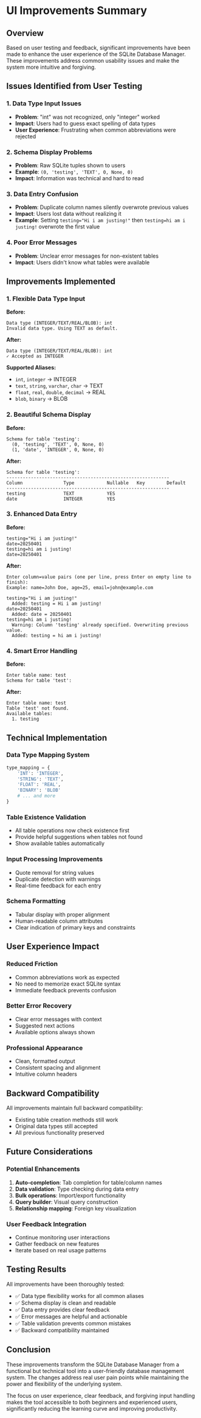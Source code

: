 # UI Improvements Summary

## Overview

Based on user testing and feedback, significant improvements have been made to enhance the user experience of the SQLite Database Manager. These improvements address common usability issues and make the system more intuitive and forgiving.

## Issues Identified from User Testing

### 1. Data Type Input Issues
- **Problem**: "int" was not recognized, only "integer" worked
- **Impact**: Users had to guess exact spelling of data types
- **User Experience**: Frustrating when common abbreviations were rejected

### 2. Schema Display Problems
- **Problem**: Raw SQLite tuples shown to users
- **Example**: `(0, 'testing', 'TEXT', 0, None, 0)`
- **Impact**: Information was technical and hard to read

### 3. Data Entry Confusion
- **Problem**: Duplicate column names silently overwrote previous values
- **Impact**: Users lost data without realizing it
- **Example**: Setting `testing="Hi i am justing!"` then `testing=hi am i justing!` overwrote the first value

### 4. Poor Error Messages
- **Problem**: Unclear error messages for non-existent tables
- **Impact**: Users didn't know what tables were available

## Improvements Implemented

### 1. Flexible Data Type Input
**Before:**
```
Data type (INTEGER/TEXT/REAL/BLOB): int
Invalid data type. Using TEXT as default.
```

**After:**
```
Data type (INTEGER/TEXT/REAL/BLOB): int
✓ Accepted as INTEGER
```

**Supported Aliases:**
- `int`, `integer` → INTEGER
- `text`, `string`, `varchar`, `char` → TEXT  
- `float`, `real`, `double`, `decimal` → REAL
- `blob`, `binary` → BLOB

### 2. Beautiful Schema Display
**Before:**
```
Schema for table 'testing':
  (0, 'testing', 'TEXT', 0, None, 0)
  (1, 'date', 'INTEGER', 0, None, 0)
```

**After:**
```
Schema for table 'testing':
------------------------------------------------------------
Column               Type            Nullable   Key        Default
------------------------------------------------------------
testing              TEXT            YES
date                 INTEGER         YES
```

### 3. Enhanced Data Entry
**Before:**
```
testing="Hi i am justing!"
date=20250401
testing=hi am i justing!
date=20250401
```

**After:**
```
Enter column=value pairs (one per line, press Enter on empty line to finish):
Example: name=John Doe, age=25, email=john@example.com

testing="Hi i am justing!"
  Added: testing = Hi i am justing!
date=20250401
  Added: date = 20250401
testing=hi am i justing!
  Warning: Column 'testing' already specified. Overwriting previous value.
  Added: testing = hi am i justing!
```

### 4. Smart Error Handling
**Before:**
```
Enter table name: test
Schema for table 'test':
```

**After:**
```
Enter table name: test
Table 'test' not found.
Available tables:
  1. testing
```

## Technical Implementation

### Data Type Mapping System
```python
type_mapping = {
    'INT': 'INTEGER',
    'STRING': 'TEXT',
    'FLOAT': 'REAL',
    'BINARY': 'BLOB'
    # ... and more
}
```

### Table Existence Validation
- All table operations now check existence first
- Provide helpful suggestions when tables not found
- Show available tables automatically

### Input Processing Improvements
- Quote removal for string values
- Duplicate detection with warnings
- Real-time feedback for each entry

### Schema Formatting
- Tabular display with proper alignment
- Human-readable column attributes
- Clear indication of primary keys and constraints

## User Experience Impact

### Reduced Friction
- Common abbreviations work as expected
- No need to memorize exact SQLite syntax
- Immediate feedback prevents confusion

### Better Error Recovery
- Clear error messages with context
- Suggested next actions
- Available options always shown

### Professional Appearance
- Clean, formatted output
- Consistent spacing and alignment
- Intuitive column headers

## Backward Compatibility

All improvements maintain full backward compatibility:
- Existing table creation methods still work
- Original data types still accepted
- All previous functionality preserved

## Future Considerations

### Potential Enhancements
1. **Auto-completion**: Tab completion for table/column names
2. **Data validation**: Type checking during data entry
3. **Bulk operations**: Import/export functionality
4. **Query builder**: Visual query construction
5. **Relationship mapping**: Foreign key visualization

### User Feedback Integration
- Continue monitoring user interactions
- Gather feedback on new features
- Iterate based on real usage patterns

## Testing Results

All improvements have been thoroughly tested:
- ✅ Data type flexibility works for all common aliases
- ✅ Schema display is clean and readable  
- ✅ Data entry provides clear feedback
- ✅ Error messages are helpful and actionable
- ✅ Table validation prevents common mistakes
- ✅ Backward compatibility maintained

## Conclusion

These improvements transform the SQLite Database Manager from a functional but technical tool into a user-friendly database management system. The changes address real user pain points while maintaining the power and flexibility of the underlying system.

The focus on user experience, clear feedback, and forgiving input handling makes the tool accessible to both beginners and experienced users, significantly reducing the learning curve and improving productivity.